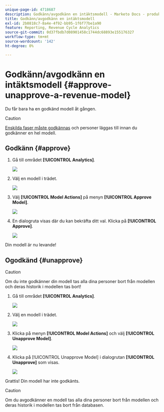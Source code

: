 ```yaml
---
unique-page-id: 4718687
description: Godkänn/avgodkänn en intäktsmodell - Marketo Docs - produktdokumentation
title: Godkänn/avgodkänn en intäktsmodell
exl-id: 2b0818c7-8a4e-4f92-bb95-1f6f77be1a90
feature: Reporting, Revenue Cycle Analytics
source-git-commit: 0d37fbdb7d08901458c1744dc68893e155176327
workflow-type: tm+mt
source-wordcount: '142'
ht-degree: 0%

---
```


# Godkänn/avgodkänn en intäktsmodell {#approve-unapprove-a-revenue-model}

Du får bara ha en godkänd modell åt gången.

>[!CAUTION]
>
>[Enskilda faser måste godkännas](/help/marketo/product-docs/reporting/revenue-cycle-analytics/revenue-cycle-models/approving-stages-and-assigning-leads-to-a-revenue-model.md) och personer läggas till innan du godkänner en hel modell.

## Godkänn {#approve}

1. Gå till området **[!UICONTROL Analytics]**.

   ![](assets/image2017-3-28-8-3a9-3a16.png)

1. Välj en modell i trädet.

   ![](assets/image2015-4-28-13-3a25-3a17.png)

1. Välj **[!UICONTROL Model Actions]** på menyn **[!UICONTROL Approve Model]**.

   ![](assets/image2015-4-28-14-3a6-3a3.png)

1. En dialogruta visas där du kan bekräfta ditt val. Klicka på **[!UICONTROL Approve]**.

   ![](assets/image2015-4-28-14-3a6-3a49.png)

Din modell är nu levande!

## Ogodkänd {#unapprove}

>[!CAUTION]
>
>Om du inte godkänner din modell tas alla dina personer bort från modellen och deras historik i modellen tas bort!

1. Gå till området **[!UICONTROL Analytics]**.

   ![](assets/image2017-3-28-8-3a9-3a30.png)

1. Välj en modell i trädet.

   ![](assets/image2015-4-28-13-3a25-3a17.png)

1. Klicka på menyn **[!UICONTROL Model Actions]** och välj **[!UICONTROL Unapprove Model]**.

   ![](assets/image2015-4-28-13-3a28-3a0.png)

1. Klicka på [!UICONTROL Unapprove Model] i dialogrutan **[!UICONTROL Unapprove]** som visas.

   ![](assets/image2017-3-28-8-3a21-3a9.png)

Grattis! Din modell har inte godkänts.

>[!CAUTION]
>
>Om du avgodkänner en modell tas alla dina personer bort från modellen och deras historik i modellen tas bort från databasen.
